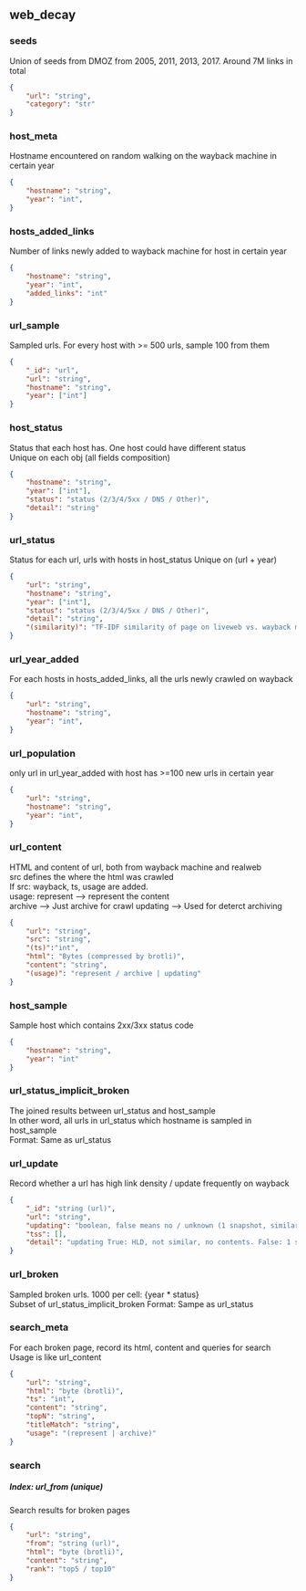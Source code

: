 
## web_decay

### seeds
Union of seeds from DMOZ from 2005, 2011, 2013, 2017. Around 7M links in total
```json
{
    "url": "string",
    "category": "str"
}
```

### host_meta
Hostname encountered on random walking on the wayback machine in certain year
```json
{
    "hostname": "string",
    "year": "int",
}
```

### hosts_added_links
Number of links newly added to wayback machine for host in certain year
```json
{
    "hostname": "string",
    "year": "int",
    "added_links": "int"
}
```

### url_sample
Sampled urls. For every host with >= 500 urls, sample 100 from them
```json
{
    "_id": "url",
    "url": "string",
    "hostname": "string",
    "year": ["int"]
}
```

### host_status
Status that each host has. One host could have different status \
Unique on each obj (all fields composition)
```json
{
    "hostname": "string",
    "year": ["int"],
    "status": "status (2/3/4/5xx / DNS / Other)",
    "detail": "string"
}
```

### url_status
Status for each url, urls with hosts in host_status
Unique on (url + year)
```json
{
    "url": "string",
    "hostname": "string",
    "year": ["int"],
    "status": "status (2/3/4/5xx / DNS / Other)",
    "detail": "string",
    "(similarity)": "TF-IDF similarity of page on liveweb vs. wayback machine"
}
```

### url_year_added
For each hosts in hosts_added_links, all the urls newly crawled on wayback
```json
{
    "url": "string",
    "hostname": "string",
    "year": "int",
}
```

### url_population
only url in url_year_added with host has >=100 new urls in certain year
```json
{
    "url": "string",
    "hostname": "string",
    "year": "int",
}
```

### url_content
HTML and content of url, both from wayback machine and realweb \
src defines the where the html was crawled \
If src: wayback, ts, usage are added. \
usage: represent --> represent the content \
     archive --> Just archive for crawl
     updating --> Used for deterct archiving
```json
{
    "url": "string",
    "src": "string",
    "(ts)":"int",
    "html": "Bytes (compressed by brotli)",
    "content": "string",
    "(usage)": "represent / archive | updating"
}
```

### host_sample
Sample host which contains 2xx/3xx status code
```json
{
    "hostname": "string",
    "year": "int"
}
```

### url_status_implicit_broken
The joined results between url_status and host_sample \
In other word, all urls in url_status which hostname is sampled in host_sample\
Format: Same as url_status

### url_update
Record whether a url has high link density / update frequently on wayback
```json
{
    "_id": "string (url)",
    "url": "string",
    "updating": "boolean, false means no / unknown (1 snapshot, similar, etc... )" ,
    "tss": [],
    "detail": "updating True: HLD, not similar, no contents. False: 1 snapshot, no content, similar, no html"
}
```

### url_broken
Sampled broken urls. 1000 per cell: {year * status} \
Subset of url_status_implicit_broken
Format: Sampe as url_status 

### search_meta
For each broken page, record its html, content and queries for search
Usage is like url_content
```json
{
    "url": "string",
    "html": "byte (brotli)",
    "ts": "int",
    "content": "string",
    "topN": "string",
    "titleMatch": "string",
    "usage": "(represent | archive)"
}
```

### search
##### Index: url_from (unique)
Search results for broken pages

```json
{
    "url": "string",
    "from": "string (url)",
    "html": "byte (brotli)",
    "content": "string",
    "rank": "top5 / top10"
}
```